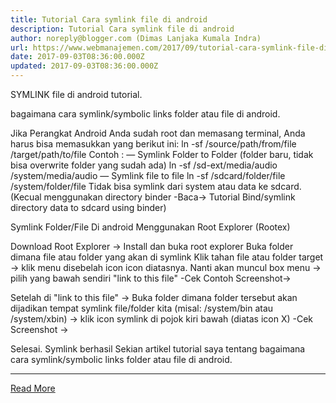 ```yaml
---
title: Tutorial Cara symlink file di android
description: Tutorial Cara symlink file di android
author: noreply@blogger.com (Dimas Lanjaka Kumala Indra)
url: https://www.webmanajemen.com/2017/09/tutorial-cara-symlink-file-di-android.html
date: 2017-09-03T08:36:00.000Z
updated: 2017-09-03T08:36:00.000Z
---
```


SYMLINK file di android tutorial.


bagaimana cara symlink/symbolic links folder atau file di android.

Jika Perangkat Android Anda sudah root dan memasang terminal, Anda harus bisa memasukkan yang berikut ini: 
ln -sf /source/path/from/file /target/path/to/file
Contoh :
 — Symlink Folder to Folder (folder baru, tidak bisa overwrite folder yang sudah ada)
 ln -sf /sd-ext/media/audio /system/media/audio
 — Symlink file to file
 ln -sf /sdcard/folder/file /system/folder/file
Tidak bisa symlink dari system atau data ke sdcard. (Kecual menggunakan directory binder -Baca-> Tutorial Bind/symlink directory data to sdcard using binder)

Symlink Folder/File Di android Menggunakan Root Explorer (Rootex)

Download Root Explorer ->
Install dan buka root explorer
Buka folder dimana file atau folder yang akan di symlink
Klik tahan file atau folder target -> klik menu disebelah icon icon diatasnya.
Nanti akan muncul box menu -> pilih yang bawah sendiri "link to this file" -Cek Contoh Screenshot-> 


Setelah di "link to this file" -> Buka folder dimana folder tersebut akan dijadikan tempat symlink file/folder kita (misal: /system/bin atau /system/xbin) -> klik icon symlink di pojok kiri bawah (diatas icon X) -Cek Screenshot -> 


Selesai. Symlink berhasil
Sekian artikel tutorial saya tentang bagaimana cara symlink/symbolic links folder atau file di android.<hr/> <a href="https://www.webmanajemen.com/2017/09/tutorial-cara-symlink-file-di-android.html" rel="follow" class="button" id="read-more">Read More</a>